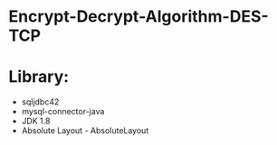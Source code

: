 # Encrypt-Decrypt-Algorithm-DES-TCP
# Library: 
- sqljdbc42
- mysql-connector-java
- JDK 1.8
- Absolute Layout - AbsoluteLayout
